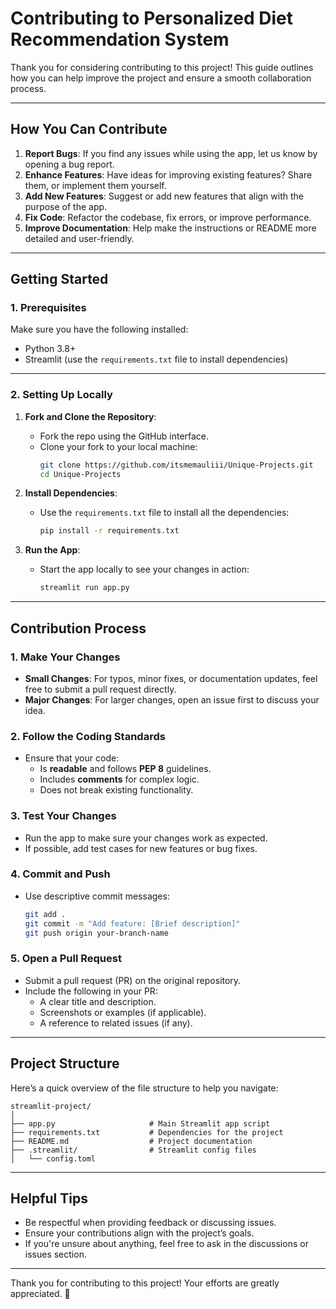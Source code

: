 # **Contributing to Personalized Diet Recommendation System**

Thank you for considering contributing to this project! This guide outlines how you can help improve the project and ensure a smooth collaboration process.

---

## **How You Can Contribute**

1. **Report Bugs**: If you find any issues while using the app, let us know by opening a bug report.
2. **Enhance Features**: Have ideas for improving existing features? Share them, or implement them yourself.
3. **Add New Features**: Suggest or add new features that align with the purpose of the app.
4. **Fix Code**: Refactor the codebase, fix errors, or improve performance.
5. **Improve Documentation**: Help make the instructions or README more detailed and user-friendly.

---

## **Getting Started**

### **1. Prerequisites**
Make sure you have the following installed:
- Python 3.8+  
- Streamlit (use the `requirements.txt` file to install dependencies)

---

### **2. Setting Up Locally**
1. **Fork and Clone the Repository**:
   - Fork the repo using the GitHub interface.
   - Clone your fork to your local machine:
     ```bash
     git clone https://github.com/itsmemauliii/Unique-Projects.git
     cd Unique-Projects
     ```

2. **Install Dependencies**:
   - Use the `requirements.txt` file to install all the dependencies:
     ```bash
     pip install -r requirements.txt
     ```

3. **Run the App**:
   - Start the app locally to see your changes in action:
     ```bash
     streamlit run app.py
     ```

---

## **Contribution Process**

### **1. Make Your Changes**
- **Small Changes**: For typos, minor fixes, or documentation updates, feel free to submit a pull request directly.
- **Major Changes**: For larger changes, open an issue first to discuss your idea.

### **2. Follow the Coding Standards**
- Ensure that your code:
  - Is **readable** and follows **PEP 8** guidelines.
  - Includes **comments** for complex logic.
  - Does not break existing functionality.

### **3. Test Your Changes**
- Run the app to make sure your changes work as expected.
- If possible, add test cases for new features or bug fixes.

### **4. Commit and Push**
- Use descriptive commit messages:
  ```bash
  git add .
  git commit -m "Add feature: [Brief description]"
  git push origin your-branch-name
  ```

### **5. Open a Pull Request**
- Submit a pull request (PR) on the original repository.
- Include the following in your PR:
  - A clear title and description.
  - Screenshots or examples (if applicable).
  - A reference to related issues (if any).

---

## **Project Structure**

Here’s a quick overview of the file structure to help you navigate:
```
streamlit-project/
│
├── app.py                     # Main Streamlit app script
├── requirements.txt           # Dependencies for the project
├── README.md                  # Project documentation
├── .streamlit/                # Streamlit config files
│   └── config.toml
```

---

## **Helpful Tips**
- Be respectful when providing feedback or discussing issues.
- Ensure your contributions align with the project’s goals.
- If you're unsure about anything, feel free to ask in the discussions or issues section.

---

Thank you for contributing to this project! Your efforts are greatly appreciated. 🙌
